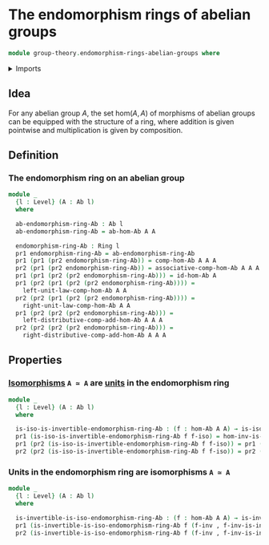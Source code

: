 # The endomorphism rings of abelian groups

```agda
module group-theory.endomorphism-rings-abelian-groups where
```

<details><summary>Imports</summary>

```agda
open import category-theory.large-precategories

open import foundation.dependent-pair-types
open import foundation.universe-levels

open import foundation-core.cartesian-product-types
open import foundation-core.identity-types

open import group-theory.abelian-groups
open import group-theory.addition-homomorphisms-abelian-groups
open import group-theory.homomorphisms-abelian-groups
open import group-theory.invertible-elements-monoids
open import group-theory.isomorphisms-abelian-groups
open import group-theory.precategory-of-semigroups

open import ring-theory.invertible-elements-rings
open import ring-theory.rings
```

</details>

## Idea

For any abelian group $A$, the set $\mathrm{hom}(A,A)$ of morphisms of abelian
groups can be equipped with the structure of a ring, where addition is given
pointwise and multiplication is given by composition.

## Definition

### The endomorphism ring on an abelian group

```agda
module _
  {l : Level} (A : Ab l)
  where

  ab-endomorphism-ring-Ab : Ab l
  ab-endomorphism-ring-Ab = ab-hom-Ab A A

  endomorphism-ring-Ab : Ring l
  pr1 endomorphism-ring-Ab = ab-endomorphism-ring-Ab
  pr1 (pr1 (pr2 endomorphism-ring-Ab)) = comp-hom-Ab A A A
  pr2 (pr1 (pr2 endomorphism-ring-Ab)) = associative-comp-hom-Ab A A A A
  pr1 (pr1 (pr2 (pr2 endomorphism-ring-Ab))) = id-hom-Ab A
  pr1 (pr2 (pr1 (pr2 (pr2 endomorphism-ring-Ab)))) =
    left-unit-law-comp-hom-Ab A A
  pr2 (pr2 (pr1 (pr2 (pr2 endomorphism-ring-Ab)))) =
    right-unit-law-comp-hom-Ab A A
  pr1 (pr2 (pr2 (pr2 endomorphism-ring-Ab))) =
    left-distributive-comp-add-hom-Ab A A A
  pr2 (pr2 (pr2 (pr2 endomorphism-ring-Ab))) =
    right-distributive-comp-add-hom-Ab A A A
```

## Properties

### [Isomorphisms](group-theory.isomorphisms-abelian-groups.md) `A ≃ A` are [units](ring-theory.invertible-elements-rings.md) in the endomorphism ring

```agda
module _
  {l : Level} (A : Ab l)
  where

  is-iso-is-invertible-endomorphism-ring-Ab : (f : hom-Ab A A) → is-iso-Ab A A f → is-invertible-element-Ring (endomorphism-ring-Ab A) f
  pr1 (is-iso-is-invertible-endomorphism-ring-Ab f f-iso) = hom-inv-is-iso-Ab A A f f-iso
  pr1 (pr2 (is-iso-is-invertible-endomorphism-ring-Ab f f-iso)) = pr1 (pr2 f-iso)
  pr2 (pr2 (is-iso-is-invertible-endomorphism-ring-Ab f f-iso)) = pr2 (pr2 f-iso)
```

### Units in the endomorphism ring are isomorphisms `A ≃ A`

```agda
module _
  {l : Level} (A : Ab l)
  where

  is-invertible-is-iso-endomorphism-ring-Ab : (f : hom-Ab A A) → is-invertible-element-Ring (endomorphism-ring-Ab A) f → is-iso-Ab A A f
  pr1 (is-invertible-is-iso-endomorphism-ring-Ab f (f-inv , f-inv-is-inv)) = f-inv
  pr2 (is-invertible-is-iso-endomorphism-ring-Ab f (f-inv , f-inv-is-inv)) = f-inv-is-inv
```
